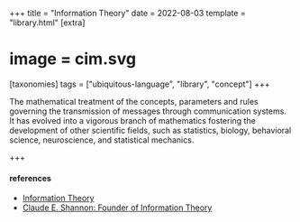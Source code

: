 +++
title = "Information Theory"
date = 2022-08-03
template = "library.html"
[extra]
#  image = cim.svg
[taxonomies]
   tags = ["ubiquitous-language", "library", "concept"]
+++

The mathematical treatment of the concepts, parameters and rules governing the transmission of messages through communication systems. It has evolved into a vigorous branch of mathematics fostering the development of other scientific fields, such as statistics, biology, behavioral science, neuroscience, and statistical mechanics.

+++
#### references

  * [Information Theory](https://www.sciencedirect.com/topics/neuroscience/information-theory)
  * [Claude E. Shannon: Founder of Information Theory](https://www.scientificamerican.com/article/claude-e-shannon-founder/)